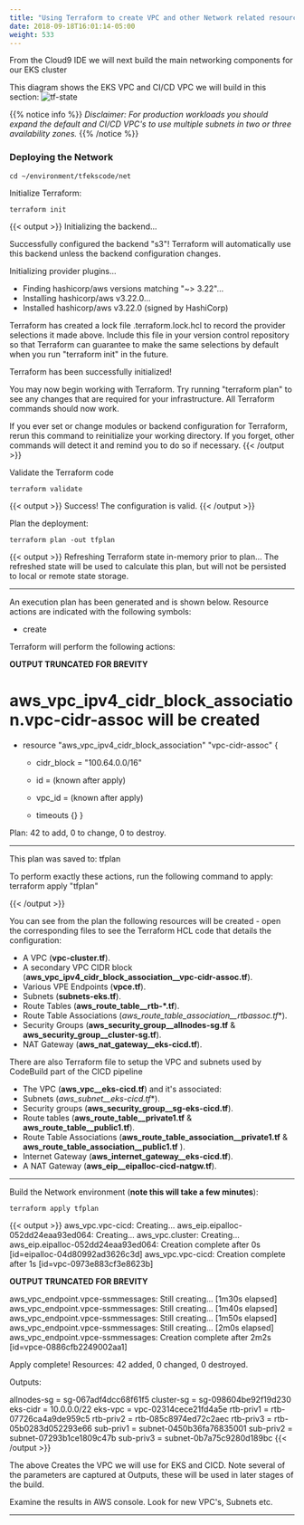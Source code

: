 ```yaml
---
title: "Using Terraform to create VPC and other Network related resources"
date: 2018-09-18T16:01:14-05:00
weight: 533
---
```



From the Cloud9 IDE we will next build the main networking components for our EKS cluster

This diagram shows the EKS VPC and CI/CD VPC we will build in this section: 
![tf-state](/images/andyt/net-1.jpg)


{{% notice info %}}
*Disclaimer: For production workloads you should expand the default and CI/CD VPC's to use multiple subnets in two or three availability zones.*
{{% /notice %}}

### Deploying the Network

```
cd ~/environment/tfekscode/net 
```

Initialize Terraform:

```
terraform init
```
{{< output >}}
Initializing the backend...

Successfully configured the backend "s3"! Terraform will automatically
use this backend unless the backend configuration changes.

Initializing provider plugins...
- Finding hashicorp/aws versions matching "~> 3.22"...
- Installing hashicorp/aws v3.22.0...
- Installed hashicorp/aws v3.22.0 (signed by HashiCorp)

Terraform has created a lock file .terraform.lock.hcl to record the provider
selections it made above. Include this file in your version control repository
so that Terraform can guarantee to make the same selections by default when
you run "terraform init" in the future.

Terraform has been successfully initialized!

You may now begin working with Terraform. Try running "terraform plan" to see
any changes that are required for your infrastructure. All Terraform commands
should now work.

If you ever set or change modules or backend configuration for Terraform,
rerun this command to reinitialize your working directory. If you forget, other
commands will detect it and remind you to do so if necessary.
{{< /output >}}

Validate the Terraform code
```
terraform validate
```
{{< output >}}
Success! The configuration is valid.
{{< /output >}}

Plan the deployment:
```
terraform plan -out tfplan
```
{{< output >}}
Refreshing Terraform state in-memory prior to plan...
The refreshed state will be used to calculate this plan, but will not be
persisted to local or remote state storage.


------------------------------------------------------------------------

An execution plan has been generated and is shown below.
Resource actions are indicated with the following symbols:
  + create

Terraform will perform the following actions:


**OUTPUT TRUNCATED FOR BREVITY**


  # aws_vpc_ipv4_cidr_block_association.vpc-cidr-assoc will be created
  + resource "aws_vpc_ipv4_cidr_block_association" "vpc-cidr-assoc" {
      + cidr_block = "100.64.0.0/16"
      + id         = (known after apply)
      + vpc_id     = (known after apply)

      + timeouts {}
    }

Plan: 42 to add, 0 to change, 0 to destroy.

------------------------------------------------------------------------

This plan was saved to: tfplan

To perform exactly these actions, run the following command to apply:
    terraform apply "tfplan"

{{< /output >}}

You can see from the plan the following resources will be created - open the corresponding files to see the Terraform HCL code that details the configuration:

* A VPC (**vpc-cluster.tf**).
* A secondary VPC CIDR block (**aws_vpc_ipv4_cidr_block_association__vpc-cidr-assoc.tf**).
* Various VPE Endpoints (__vpce.tf__).
* Subnets (**subnets-eks.tf**).
* Route Tables (**aws_route_table__rtb-*.tf**).
* Route Table Associations (**aws_route_table_association__rtbassoc*.tf**).
* Security Groups (**aws_security_group__allnodes-sg.tf** & **aws_security_group__cluster-sg.tf**).
* NAT Gateway (**aws_nat_gateway__eks-cicd.tf**).

There are also Terraform file to setup the VPC and subnets used by CodeBuild part of the CICD pipeline

* The VPC (**aws_vpc__eks-cicd.tf**) and it's associated:
* Subnets (**aws_subnet__eks-cicd*.tf**).
* Security groups (**aws_security_group__sg-eks-cicd.tf**).
* Route tables (**aws_route_table__private1.tf** & **aws_route_table__public1.tf**).
* Route Table Associations (**aws_route_table_association__private1.tf** & **aws_route_table_association__public1.tf** ).
* Internet Gateway (**aws_internet_gateway__eks-cicd.tf**).
* A NAT Gateway (**aws_eip__eipalloc-cicd-natgw.tf**).

----

Build the Network environment (**note this will take a few minutes**):

```
terraform apply tfplan
```
{{< output >}}
aws_vpc.vpc-cicd: Creating...
aws_eip.eipalloc-052dd24eaa93ed064: Creating...
aws_vpc.cluster: Creating...
aws_eip.eipalloc-052dd24eaa93ed064: Creation complete after 0s [id=eipalloc-04d80992ad3626c3d]
aws_vpc.vpc-cicd: Creation complete after 1s [id=vpc-0973e883cf3e8623b]

**OUTPUT TRUNCATED FOR BREVITY**

aws_vpc_endpoint.vpce-ssmmessages: Still creating... [1m30s elapsed]
aws_vpc_endpoint.vpce-ssmmessages: Still creating... [1m40s elapsed]
aws_vpc_endpoint.vpce-ssmmessages: Still creating... [1m50s elapsed]
aws_vpc_endpoint.vpce-ssmmessages: Still creating... [2m0s elapsed]
aws_vpc_endpoint.vpce-ssmmessages: Creation complete after 2m2s [id=vpce-0886cfb2249002aa1]

Apply complete! Resources: 42 added, 0 changed, 0 destroyed.

Outputs:

allnodes-sg = sg-067adf4dcc68f61f5
cluster-sg = sg-098604be92f19d230
eks-cidr = 10.0.0.0/22
eks-vpc = vpc-02314cece21fd4a5e
rtb-priv1 = rtb-07726ca4a9de959c5
rtb-priv2 = rtb-085c8974ed72c2aec
rtb-priv3 = rtb-05b0283d052293e66
sub-priv1 = subnet-0450b36fa76835001
sub-priv2 = subnet-07293b1ce1809c47b
sub-priv3 = subnet-0b7a75c9280d189bc
{{< /output >}}


The above Creates the VPC we will use for EKS and CICD.
Note several of the parameters are captured at Outputs, these will be used in later stages of the build.

Examine the results in AWS console. Look for new VPC's, Subnets etc.


-----






